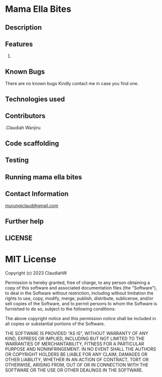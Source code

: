 # Mama Ella Bites


## Description


## Features
1. 
## Known Bugs
There are no known bugs Kindly contact me in case you find one.

## Technologies used


## Contributors
.Claudiah Wanjiru


## Code scaffolding



## Testing



## Running mama ella bites


## Contact Information
murungiclaud@gmail.com




## Further help


## LICENSE 
# MIT License
Copyright (c) 2023 ClaudiahW

Permission is hereby granted, free of charge, to any person obtaining a copy
of this software and associated documentation files (the "Software"), to deal
in the Software without restriction, including without limitation the rights
to use, copy, modify, merge, publish, distribute, sublicense, and/or sell
copies of the Software, and to permit persons to whom the Software is
furnished to do so, subject to the following conditions:

The above copyright notice and this permission notice shall be included in all
copies or substantial portions of the Software.

THE SOFTWARE IS PROVIDED "AS IS", WITHOUT WARRANTY OF ANY KIND, EXPRESS OR
IMPLIED, INCLUDING BUT NOT LIMITED TO THE WARRANTIES OF MERCHANTABILITY,
FITNESS FOR A PARTICULAR PURPOSE AND NONINFRINGEMENT. IN NO EVENT SHALL THE
AUTHORS OR COPYRIGHT HOLDERS BE LIABLE FOR ANY CLAIM, DAMAGES OR OTHER
LIABILITY, WHETHER IN AN ACTION OF CONTRACT, TORT OR OTHERWISE, ARISING FROM,
OUT OF OR IN CONNECTION WITH THE SOFTWARE OR THE USE OR OTHER DEALINGS IN THE
SOFTWARE.
